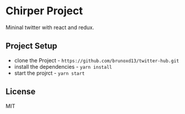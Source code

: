 # Chirper Project

Mininal twitter with react and redux.

## Project Setup

- clone the Project - `https://github.com/brunoxd13/twitter-hub.git`
- install the dependencies - `yarn install`
- start the projrct - `yarn start`

## License

MIT
